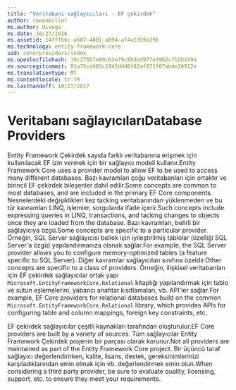 ```yaml
---
title: "Veritabanı sağlayıcıları - EF çekirdek"
author: rowanmiller
ms.author: divega
ms.date: 10/27/2016
ms.assetid: 14fffb6c-a687-4881-a094-af4a1359a296
ms.technology: entity-framework-core
uid: core/providers/index
ms.openlocfilehash: 19c275b7e89c62e79c8bded977e39b2cfb2b439a
ms.sourcegitcommit: 01a75cd483c1943ddd6f82af971f07abde20912e
ms.translationtype: MT
ms.contentlocale: tr-TR
ms.lasthandoff: 10/27/2017
---
```

# <a name="database-providers"></a><span data-ttu-id="b5aff-102">Veritabanı sağlayıcıları</span><span class="sxs-lookup"><span data-stu-id="b5aff-102">Database Providers</span></span>

<span data-ttu-id="b5aff-103">Entity Framework Çekirdek sayıda farklı veritabanına erişmek için kullanılacak EF izin vermek için bir sağlayıcı modeli kullanır.</span><span class="sxs-lookup"><span data-stu-id="b5aff-103">Entity Framework Core uses a provider model to allow EF to be used to access many different databases.</span></span> <span data-ttu-id="b5aff-104">Bazı kavramları çoğu veritabanları için ortaktır ve birincil EF çekirdek bileşenler dahil edilir.</span><span class="sxs-lookup"><span data-stu-id="b5aff-104">Some concepts are common to most databases, and are included in the primary EF Core components.</span></span> <span data-ttu-id="b5aff-105">Nesnelerdeki değişiklikleri kez tacking veritabanından yüklenmeden ve bu tür kavramları LINQ, işlemler, sorgularda ifade içerir.</span><span class="sxs-lookup"><span data-stu-id="b5aff-105">Such concepts include expressing queries in LINQ, transactions, and tacking changes to objects once they are loaded from the database.</span></span> <span data-ttu-id="b5aff-106">Bazı kavramları, belirli bir sağlayıcıya özgü.</span><span class="sxs-lookup"><span data-stu-id="b5aff-106">Some concepts are specific to a particular provider.</span></span> <span data-ttu-id="b5aff-107">Örneğin, SQL Server sağlayıcısı bellek için iyileştirilmiş tablolar (özelliği SQL Server'a özgü) yapılandırmanıza olanak sağlar.</span><span class="sxs-lookup"><span data-stu-id="b5aff-107">For example, the SQL Server provider allows you to configure memory-optimized tables (a feature specific to SQL Server).</span></span> <span data-ttu-id="b5aff-108">Diğer kavramlar sağlayıcıları sınıfına özeldir.</span><span class="sxs-lookup"><span data-stu-id="b5aff-108">Other concepts are specific to a class of providers.</span></span> <span data-ttu-id="b5aff-109">Örneğin, ilişkisel veritabanları için EF çekirdek sağlayıcılar ortak yapı `Microsoft.EntityFrameworkCore.Relational` kitaplığı yapılandırmak için tablo ve sütun eşlemelerini, yabancı anahtar kısıtlamaları, vb. API'ler sağlar.</span><span class="sxs-lookup"><span data-stu-id="b5aff-109">For example, EF Core providers for relational databases build on the common `Microsoft.EntityFrameworkCore.Relational` library, which provides APIs for configuring table and column mappings, foreign key constraints, etc.</span></span>

<span data-ttu-id="b5aff-110">EF çekirdek sağlayıcılar çeşitli kaynakları tarafından oluşturulur.</span><span class="sxs-lookup"><span data-stu-id="b5aff-110">EF Core providers are built by a variety of sources.</span></span> <span data-ttu-id="b5aff-111">Tüm sağlayıcılar Entity Framework Çekirdek projenin bir parçası olarak korunur.</span><span class="sxs-lookup"><span data-stu-id="b5aff-111">Not all providers are maintained as part of the Entity Framework Core project.</span></span> <span data-ttu-id="b5aff-112">Bir üçüncü taraf sağlayıcı değerlendirirken, kalite, lisans, destek, gereksinimlerinizi karşıladıklarından emin olmak için vb. değerlendirmek emin olun.</span><span class="sxs-lookup"><span data-stu-id="b5aff-112">When considering a third party provider, be sure to evaluate quality, licensing, support, etc. to ensure they meet your requirements.</span></span>

